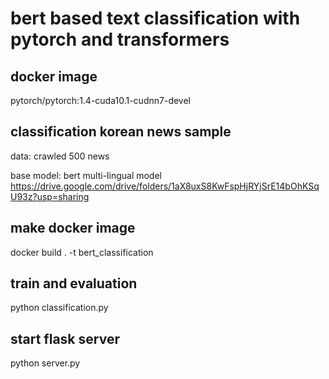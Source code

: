 # bert based text classification with pytorch and transformers

## docker image
pytorch/pytorch:1.4-cuda10.1-cudnn7-devel

## classification korean news sample
data: crawled 500 news

base model: bert multi-lingual model
https://drive.google.com/drive/folders/1aX8uxS8KwFspHjRYjSrE14bOhKSqU93z?usp=sharing

## make docker image
docker build . -t bert_classification

## train and evaluation
python classification.py

## start flask server
python server.py
